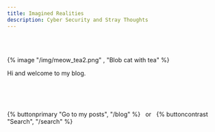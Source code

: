 ```yaml
---
title: Imagined Realities
description: Cyber Security and Stray Thoughts
---
```


<br>
<br>

{% image "/img/meow_tea2.png" , "Blob cat with tea" %}

Hi and welcome to my blog.

<br>
<br>
<br>

{% buttonprimary  "Go to my posts", "/blog" %} &nbsp; or &nbsp; {% buttoncontrast  "Search", "/search" %}
